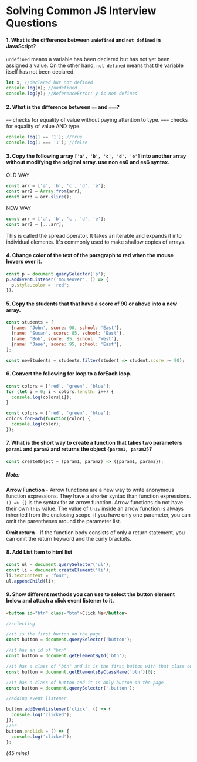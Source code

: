 # Solving Common JS Interview Questions

#### 1. What is the difference between `undefined` and `not defined` in JavaScript?

`undefined` means a variable has been declared but has not yet been assigned a value. On the other hand, `not defined` means that the variable itself has not been declared.

```js
let x; //declared but not defined
console.log(x); //undefined
console.log(y); //ReferenceError: y is not defined
```

#### 2. What is the difference between `==` and `===`?

`==` checks for equality of value without paying attention to type. `===` checks for equality of value AND type.

```js
console.log(1 == '1'); //true
console.log(1 === '1'); //false
```

#### 3. Copy the following array `['a', 'b', 'c', 'd', 'e']` into another array without modifying the original array. use non es6 and es6 syntax.

OLD WAY

```js
const arr = ['a', 'b', 'c', 'd', 'e'];
const arr2 = Array.from(arr);
const arr3 = arr.slice();
```

NEW WAY

```js
const arr = ['a', 'b', 'c', 'd', 'e'];
const arr2 = [...arr];
```
This is called the spread operator. It takes an iterable and expands it into individual elements. It's commonly used to make shallow copies of arrays.

#### 4. Change color of the text of the paragraph to red when the mouse hovers over it.

```js
const p = document.querySelector('p');
p.addEventListener('mouseover', () => {
  p.style.color = 'red';
});
```

#### 5. Copy the students that that have a score of 90 or above into a new array.

```js
const students = [
  {name: 'John', score: 90, school: 'East'},
  {name: 'Susan', score: 85, school: 'East'},
  {name: 'Bob', score: 85, school: 'West'},
  {name: 'Jane', score: 95, school: 'East'},
];

const newStudents = students.filter(student => student.score >= 90);
```

#### 6. Convert the following for loop to a forEach loop.

```js
const colors = ['red', 'green', 'blue'];
for (let i = 0; i < colors.length; i++) {
  console.log(colors[i]);
}
```

```js
const colors = ['red', 'green', 'blue'];
colors.forEach(function(color) {
  console.log(color);
});
```

#### 7. What is the short way to create a function that takes two parameters `param1` and `param2` and returns the object `{param1, param2}`?

```js
const createObject = (param1, param2) => ({param1, param2});
```
##### Note:
**Arrow Function** - Arrow functions are a new way to write anonymous function expressions. They have a shorter syntax than function expressions. `() => {}` is the syntax for an arrow function. Arrow functions do not have their own `this` value. The value of `this` inside an arrow function is always inherited from the enclosing scope. if you have only one parameter, you can omit the parentheses around the parameter list. 

**Omit return** - If the function body consists of only a return statement, you can omit the return keyword and the curly brackets.


#### 8. Add List Item to html list

```js
const ul = document.querySelector('ul');
const li = document.createElement('li');
li.textContent = 'four';
ul.appendChild(li);
```
#### 9. Show different methods you can use to select the button element below and attach a click event listener to it.

```html
<button id="btn" class="btn">Click Me</button>
```

```js
//selecting

//it is the first button on the page
const button = document.querySelector('button');

//it has an id of "btn"
const button = document.getElementById('btn');

//it has a class of "btn" and it is the first button with that class on the page
const button = document.getElementsByClassName('btn')[0];

//it has a class of button and it is only button on the page
const button = document.querySelector('.button'); 

//adding event listener

button.addEventListener('click', () => {
  console.log('clicked');
});
//or
button.onclick = () => {
  console.log('clicked');
};

```


*(45 mins)*



